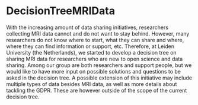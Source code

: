 # DecisionTreeMRIData
With the increasing amount of data sharing initiatives, researchers collecting MRI data cannot and do not want to stay behind. However, many researchers do not know where to start, what they can share and where, where they can find information or support, etc. Therefore, at Leiden University (the Netherlands), we started to develop a decision tree on sharing MRI data for researchers who are new to open science and data sharing. Among our group are both researchers and support people, but we would like to have more input on possible solutions and questions to be asked in the decision tree.   A possible extension of this initiative may include multiple types of data besides MRI data, as well as more details about tackling the GDPR. These are however outside of the scope of the current decision tree.
